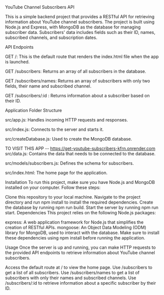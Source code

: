 YouTube Channel Subscribers API

This is a simple backend project that provides a RESTful API for retrieving information about YouTube channel subscribers. The project is built using Node.js and Express, with MongoDB as the database for managing subscriber data. Subscribers' data includes fields such as their ID, names, subscribed channels, and subscription dates.



API Endpoints

GET /: This is the default route that renders the index.html file when the app is launched.

GET /subscribers: Returns an array of all subscribers in the database.

GET /subscribers/names: Returns an array of subscribers with only two fields, their name and subscribed channel.

GET /subscribers/:id : Returns information about a subscriber based on their ID.





Application Folder Structure

src/app.js: Handles incoming HTTP requests and responses.

src/index.js: Connects to the server and starts it.

src/createDatabase.js: Used to create the MongoDB database.

TO VISIT THIS APP -- https://get-youtube-subscribers-kfrn.onrender.com
src/data.js: Contains the data that needs to be connected to the database.

src/models/subscribers.js: Defines the schema for subscribers.

src/index.html: The home page for the application.



Installation
To run this project, make sure you have Node.js and MongoDB installed on your computer. Follow these steps:

Clone this repository to your local machine.
Navigate to the project directory and run npm install to install the required dependencies.
Create the database by running npm run build.
Start the server by running npm run start.
Dependencies
This project relies on the following Node.js packages:

express: A web application framework for Node.js that simplifies the creation of RESTful APIs.
mongoose: An Object Data Modeling (ODM) library for MongoDB, used to interact with the database.
Make sure to install these dependencies using npm install before running the application.

Usage
Once the server is up and running, you can make HTTP requests to the provided API endpoints to retrieve information about YouTube channel subscribers.

Access the default route at / to view the home page.
Use /subscribers to get a list of all subscribers.
Use /subscribers/names to get a list of subscribers with only their names and subscribed channels.
Use /subscribers/:id to retrieve information about a specific subscriber by their ID.
